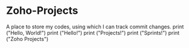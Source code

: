 # Zoho-Projects
A place to store my codes, using which I can track commit changes.
print ("Hello, World!")
print ("Hello!")
print ("Projects!")
print ("Sprints!")
print ("Zoho Projects")
